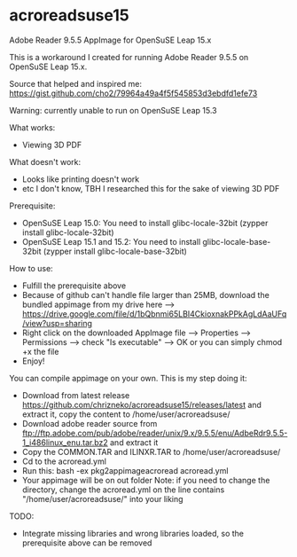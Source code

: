 # acroreadsuse15
Adobe Reader 9.5.5 AppImage for OpenSuSE Leap 15.x

This is a workaround I created for running Adobe Reader 9.5.5 on OpenSuSE Leap 15.x.

Source that helped and inspired me: https://gist.github.com/cho2/79964a49a4f5f545853d3ebdfd1efe73

Warning: currently unable to run on OpenSuSE Leap 15.3

What works:
- Viewing 3D PDF

What doesn't work:
- Looks like printing doesn't work
- etc I don't know, TBH I researched this for the sake of viewing 3D PDF

Prerequisite:
- OpenSuSE Leap 15.0: You need to install glibc-locale-32bit (zypper install glibc-locale-32bit)
- OpenSuSE Leap 15.1 and 15.2: You need to install glibc-locale-base-32bit (zypper install glibc-locale-base-32bit)

How to use:
- Fulfill the prerequisite above
- Because of github can't handle file larger than 25MB, download the bundled appimage from my drive here --> https://drive.google.com/file/d/1bQbnmi65LBI4CkioxnakPPkAgLdAaUFq/view?usp=sharing
- Right click on the downloaded AppImage file --> Properties --> Permissions --> check "Is executable" --> OK
  or you can simply chmod +x the file
- Enjoy!

You can compile appimage on your own. This is my step doing it:
- Download from latest release https://github.com/chrizneko/acroreadsuse15/releases/latest and extract it, copy the content to /home/user/acroreadsuse/
- Download adobe reader source from ftp://ftp.adobe.com/pub/adobe/reader/unix/9.x/9.5.5/enu/AdbeRdr9.5.5-1_i486linux_enu.tar.bz2 and extract it
- Copy the COMMON.TAR and ILINXR.TAR to /home/user/acroreadsuse/
- Cd to the acroread.yml
- Run this: bash -ex pkg2appimageacroread acroread.yml
- Your appimage will be on out folder
Note: if you need to change the directory, change the acroread.yml on the line contains "/home/user/acroreadsuse/" into your liking

TODO:
- Integrate missing libraries and wrong libraries loaded, so the prerequisite above can be removed
